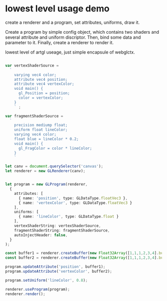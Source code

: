 # lowest level usage demo

create a renderer and a program, set attributes, uniforms, draw it.

Create a program by simple config object, which contains two shaders and several attribute and uniform discriptor. Then, bind some data and parameter to it. Finally, create a renderer to render it.

lowest level of artgl useage, just simple encapsule of webglctx.

```ts

var vertexShaderSource =
  `
    varying vec4 color;
    attribute vec4 position;
    attribute vec4 vertexColor;
    void main() {
      gl_Position = position;
      color = vertexColor;
    }
    ` ;

var fragmentShaderSource =
  `
    precision mediump float;
    uniform float lineColor;
    varying vec4 color;
    float blue = lineColor * 0.2;
    void main() {
      gl_FragColor = color * lineColor;
    }
    `

let canv = document.querySelector('canvas');
let renderer = new GLRenderer(canv);


let program = new GLProgram(renderer,
  {
    attributes: [
      { name: 'position', type: GLDataType.floatVec3 },
      { name: 'vertexColor', type: GLDataType.floatVec3 }
    ],
    uniforms: [
      { name: 'lineColor', type: GLDataType.float }
    ],
    vertexShaderString: vertexShaderSource,
    fragmentShaderString: fragmentShaderSource,
    autoInjectHeader: false,
  }
);

const buffer1 = renderer.createBuffer(new Float32Array([1,1,1,2,3,4].buffer));
const buffer2 = renderer.createBuffer(new Float32Array([1,1,1,2,3,4].buffer));

program.updateAttribute('position', buffer1);
program.updateAttribute('vertexColor', buffer2);

program.setUniform('lineColor', 0.8);

renderer.useProgram(program);
renderer.render();

```